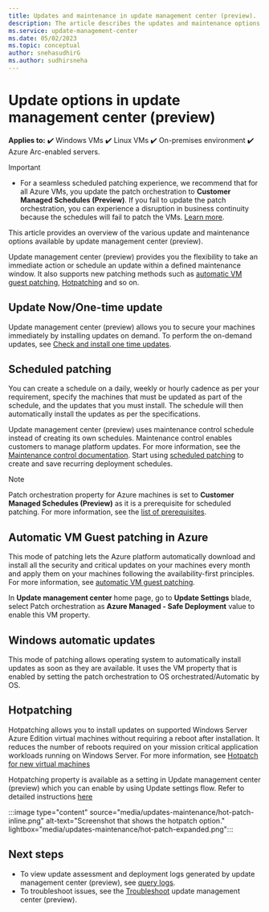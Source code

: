 ```yaml
---
title: Updates and maintenance in update management center (preview).
description: The article describes the updates and maintenance options available in Update management center (preview).
ms.service: update-management-center
ms.date: 05/02/2023
ms.topic: conceptual
author: snehasudhirG
ms.author: sudhirsneha
---
```


# Update options in update management center (preview)

**Applies to:** :heavy_check_mark: Windows VMs :heavy_check_mark: Linux VMs :heavy_check_mark: On-premises environment :heavy_check_mark: Azure Arc-enabled servers.

> [!IMPORTANT]
> - For a seamless scheduled patching experience, we recommend that for all Azure VMs, you update the patch orchestration to **Customer Managed Schedules (Preview)**. If you fail to update the patch orchestration, you can experience a disruption in business continuity because the schedules will fail to patch the VMs. [Learn more](prerequsite-for-schedule-patching.md).


This article provides an overview of the various update and maintenance options available by update management center (preview). 

Update management center (preview) provides you the flexibility to take an immediate action or schedule an update within a defined maintenance window. It also supports new patching methods such as [automatic VM guest patching](../virtual-machines/automatic-vm-guest-patching.md), [Hotpatching](../automanage/automanage-hotpatch.md?context=%2fazure%2fvirtual-machines%2fcontext%2fcontext) and so on.


## Update Now/One-time update

Update management center (preview) allows you to secure your machines immediately by installing updates on demand. To perform the on-demand updates, see [Check and install one time updates](deploy-updates.md#install-updates-on-single-vm).

## Scheduled patching
You can create a schedule on a daily, weekly or hourly cadence as per your requirement, specify the machines that must be updated as part of the schedule, and the updates that you must install. The schedule will then automatically install the updates as per the specifications.

Update management center (preview) uses maintenance control schedule instead of creating its own schedules. Maintenance control enables customers to manage platform updates. For more information, see the [Maintenance control documentation](/azure/virtual-machines/maintenance-control). 
Start using [scheduled patching](scheduled-patching.md) to create and save recurring deployment schedules.

> [!NOTE]
> Patch orchestration property for Azure machines is set to **Customer Managed Schedules (Preview)** as it is a prerequisite for scheduled patching. For more information, see the [list of prerequisites](../update-center/scheduled-patching.md#prerequisites-for-scheduled-patching).


## Automatic VM Guest patching in Azure

This mode of patching lets the Azure platform automatically download and install all the security and critical updates on your machines every month and apply them on your machines following the availability-first principles. For more information, see [automatic VM guest patching](../virtual-machines/automatic-vm-guest-patching.md).

In **Update management center** home page, go to **Update Settings** blade, select Patch orchestration as **Azure Managed - Safe Deployment** value to enable this VM property. 


## Windows automatic updates
This mode of patching allows operating system to automatically install updates as soon as they are available. It uses the VM property that is enabled by setting the patch orchestration to OS orchestrated/Automatic by OS. 

## Hotpatching

Hotpatching allows you to install updates on supported Windows Server Azure Edition virtual machines without requiring a reboot after installation. It reduces the number of reboots required on your mission critical application workloads running on Windows Server. For more information, see [Hotpatch for new virtual machines](../automanage/automanage-hotpatch.md)

Hotpatching property is available as a setting in Update management center (preview) which you can enable by using Update settings flow. Refer to detailed instructions [here](manage-update-settings.md#configure-settings-on-single-vm)

:::image type="content" source="media/updates-maintenance/hot-patch-inline.png" alt-text="Screenshot that shows the hotpatch option." lightbox="media/updates-maintenance/hot-patch-expanded.png":::

## Next steps

* To view update assessment and deployment logs generated by update management center (preview), see [query logs](query-logs.md).
* To troubleshoot issues, see the [Troubleshoot](troubleshoot.md) update management center (preview).
